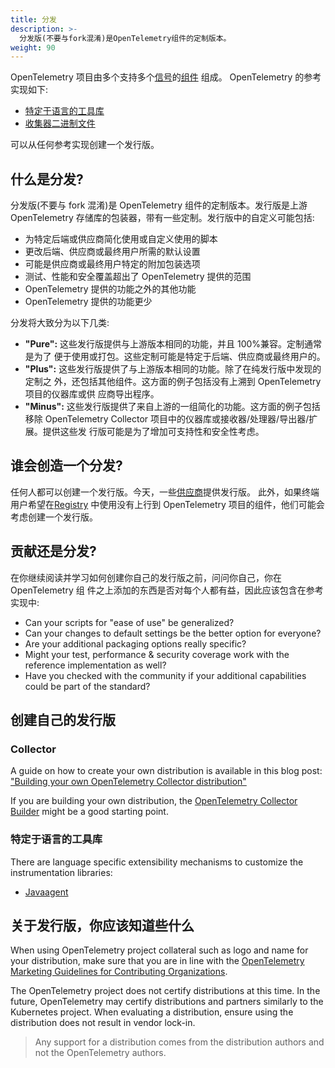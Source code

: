 ```yaml
---
title: 分发
description: >-
  分发版(不要与fork混淆)是OpenTelemetry组件的定制版本。
weight: 90
---
```


OpenTelemetry 项目由多个支持多个[信号](../signals)的[组件](../components) 组成。
OpenTelemetry 的参考实现如下:

- [特定于语言的工具库](../instrumentation)
- [收集器二进制文件](../data-collection)

可以从任何参考实现创建一个发行版。

## 什么是分发?

分发版(不要与 fork 混淆)是 OpenTelemetry 组件的定制版本。发行版是上游
OpenTelemetry 存储库的包装器，带有一些定制。发行版中的自定义可能包括:

- 为特定后端或供应商简化使用或自定义使用的脚本
- 更改后端、供应商或最终用户所需的默认设置
- 可能是供应商或最终用户特定的附加包装选项
- 测试、性能和安全覆盖超出了 OpenTelemetry 提供的范围
- OpenTelemetry 提供的功能之外的其他功能
- OpenTelemetry 提供的功能更少

分发将大致分为以下几类:

- **"Pure":** 这些发行版提供与上游版本相同的功能，并且 100%兼容。定制通常是为了
  便于使用或打包。这些定制可能是特定于后端、供应商或最终用户的。
- **"Plus":** 这些发行版提供了与上游版本相同的功能。除了在纯发行版中发现的定制之
  外，还包括其他组件。这方面的例子包括没有上溯到 OpenTelemetry 项目的仪器库或供
  应商导出程序。
- **"Minus":** 这些发行版提供了来自上游的一组简化的功能。这方面的例子包括移除
  OpenTelemetry Collector 项目中的仪器库或接收器/处理器/导出器/扩展。提供这些发
  行版可能是为了增加可支持性和安全性考虑。

## 谁会创造一个分发?

任何人都可以创建一个发行版。今天，一些[供应商](/ecosystem/vendors/)提供发行版。
此外，如果终端用户希望在[Registry](/ecosystem/registry/) 中使用没有上行到
OpenTelemetry 项目的组件，他们可能会考虑创建一个发行版。

## 贡献还是分发?

在你继续阅读并学习如何创建你自己的发行版之前，问问你自己，你在 OpenTelemetry 组
件之上添加的东西是否对每个人都有益，因此应该包含在参考实现中:

- Can your scripts for "ease of use" be generalized?
- Can your changes to default settings be the better option for everyone?
- Are your additional packaging options really specific?
- Might your test, performance & security coverage work with the reference
  implementation as well?
- Have you checked with the community if your additional capabilities could be
  part of the standard?

## 创建自己的发行版

### Collector

A guide on how to create your own distribution is available in this blog post:
["Building your own OpenTelemetry Collector distribution"](https://medium.com/p/42337e994b63)

If you are building your own distribution, the
[OpenTelemetry Collector Builder](https://github.com/open-telemetry/opentelemetry-collector/tree/main/cmd/builder)
might be a good starting point.

### 特定于语言的工具库

There are language specific extensibility mechanisms to customize the
instrumentation libraries:

- [Javaagent](../../instrumentation/java/automatic/extensions)

## 关于发行版，你应该知道些什么

When using OpenTelemetry project collateral such as logo and name for your
distribution, make sure that you are in line with the [OpenTelemetry Marketing
Guidelines for Contributing Organizations][guidelines].

The OpenTelemetry project does not certify distributions at this time. In the
future, OpenTelemetry may certify distributions and partners similarly to the
Kubernetes project. When evaluating a distribution, ensure using the
distribution does not result in vendor lock-in.

> Any support for a distribution comes from the distribution authors and not the
> OpenTelemetry authors.

[guidelines]:
  https://github.com/open-telemetry/community/blob/main/marketing-guidelines.md
